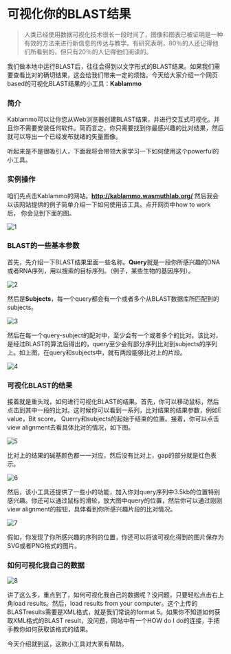 # 可视化你的BLAST结果

> 人类已经使用数据可视化技术很长一段时间了，图像和图表已被证明是一种有效的方法来进行新信息的传达与教学。有研究表明，80％的人还记得他们所看到的，但只有20％的人记得他们阅读的。

我们做本地中运行BLAST后，往往会得到以文字形式的BLAST结果。如果我们需要查看比对的确切结果，这会给我们带来一定的烦恼。今天给大家介绍一个网页based的可视化BLAST结果的小工具：**Kablammo**

### 简介

Kablammo可以让你您从Web浏览器创建BLAST结果，并进行交互式可视化。并且你不需要安装任何软件。简而言之，你只需要找到你最感兴趣的比对结果，然后就可以导出一个已经发布就绪的矢量图像。

听起来是不是很吸引人，下面我将会带领大家学习一下如何使用这个powerful的小工具。

### 实例操作

咱们先点击Kablammo的网站。**http://kablammo.wasmuthlab.org/** 然后我会以该网站提供的例子简单介绍一下如何使用该工具。点开网页中how to work 后， 你会见到下面的图。

![1](C:\Users\胡海飞\Desktop\1.PNG)

### BLAST的一些基本参数

首先，先介绍一下BLAST结果里面一些名称。**Query**就是一段你所感兴趣的DNA或者RNA序列，用以搜索的目标序列。（例子，某些生物的基因序列）。

![2](C:\Users\胡海飞\Desktop\2.PNG)

然后是**Subjects**，每一个query都会有一个或者多个从BLAST数据库所匹配到的subjects。

![3](C:\Users\胡海飞\Desktop\3.PNG)

然后在每一个query-subject的配对中，至少会有一个或者多个的比对。该比对，是经过BLAST的算法后得出的，query至少会有部分序列比对到subjects的序列上。如上图，在query和subjects中，就有两段能够比对上的片段。

![4](C:\Users\胡海飞\Desktop\4.PNG)

### 可视化BLAST的结果

接着就是重头戏，如何进行可视化BLAST的结果。首先，你可以移动鼠标，然后点击到其中一段的比对。这时候你可以看到一系列，比对结果的结果参数，例如E value，Bit score， Querry和subjects的起始于结束的位置。接着，你可以点击view alignment去看具体比对的情况，如下图。

![5](C:\Users\胡海飞\Desktop\5.PNG)

比对上的结果的碱基颜色都一一对应，然后没有比对上，gap的部分就是红色表示。

![6](C:\Users\胡海飞\Desktop\6.PNG)

然后，该小工具还提供了一些小的功能，加入你对query序列中3.5kb的位置特别感兴趣。你还可以通过鼠标的滑轮，放大图中query的位置，然后你可以通过刚刚view alignment的按钮，具体看到你所感兴趣片段的比对情况。

![7](C:\Users\胡海飞\Desktop\7.PNG)

假如，你发现了你所感兴趣的序列的位置，你还可以将该可视化得到的图片保存为SVG或者PNG格式的图片。

### 如何可视化我自己的数据

![8](C:\Users\胡海飞\Desktop\8.PNG)

讲了这么多，重点到了，如何可视化我自己的数据呢？没问题，只要轻松点击右上角load results。然后，load results from your computer。这个上传的BLASTresults需要是XML格式，就是我们常说的format 5。如果你不知道如何获取XML格式的BLAST result，没问题，网站中有一个HOW do I do的连接，手把手教你如何获取该格式的结果。

今天介绍就到这，这款小工具对大家有帮助。